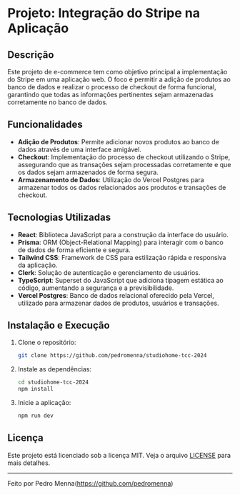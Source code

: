 #  Projeto: Integração do Stripe na Aplicação

##  Descrição

Este projeto de e-commerce tem como objetivo principal a implementação do Stripe em uma aplicação web. O foco é permitir a adição de produtos ao banco de dados e realizar o processo de checkout de forma funcional, garantindo que todas as informações pertinentes sejam armazenadas corretamente no banco de dados.

##  Funcionalidades

- **Adição de Produtos**: Permite adicionar novos produtos ao banco de dados através de uma interface amigável.
- **Checkout**: Implementação do processo de checkout utilizando o Stripe, assegurando que as transações sejam processadas corretamente e que os dados sejam armazenados de forma segura.
- **Armazenamento de Dados**: Utilização do Vercel Postgres para armazenar todos os dados relacionados aos produtos e transações de checkout.

##  Tecnologias Utilizadas

- **React**: Biblioteca JavaScript para a construção da interface do usuário.
- **Prisma**: ORM (Object-Relational Mapping) para interagir com o banco de dados de forma eficiente e segura.
- **Tailwind CSS**: Framework de CSS para estilização rápida e responsiva da aplicação.
- **Clerk**: Solução de autenticação e gerenciamento de usuários.
- **TypeScript**: Superset do JavaScript que adiciona tipagem estática ao código, aumentando a segurança e a previsibilidade.
- **Vercel Postgres**: Banco de dados relacional oferecido pela Vercel, utilizado para armazenar dados de produtos, usuários e transações.

##  Instalação e Execução

1. Clone o repositório:
    ```sh
    git clone https://github.com/pedromenna/studiohome-tcc-2024
    ```
2. Instale as dependências:
    ```sh
    cd studiohome-tcc-2024
    npm install
    ```
3. Inicie a aplicação:
    ```sh
    npm run dev
    ```
##  Licença


Este projeto está licenciado sob a licença MIT. Veja o arquivo [LICENSE](./LICENSE) para mais detalhes.

---

Feito por Pedro Menna(https://github.com/pedromenna)
